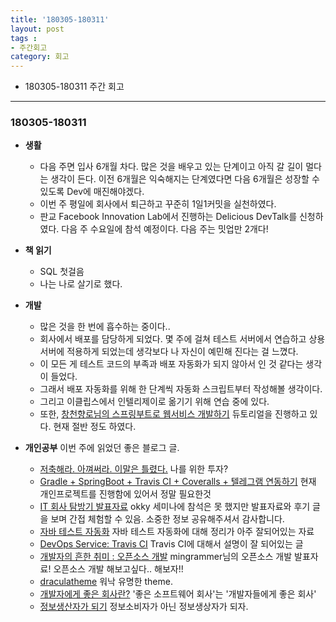 ```yaml
---
title: '180305-180311'  
layout: post  
tags :  
- 주간회고
category: 회고
---
```


- 180305-180311 주간 회고

---

### 180305-180311

- **생활**
  - 다음 주면 입사 6개월 차다. 많은 것을 배우고 있는 단계이고 아직 갈 길이 멀다는 생각이 든다. 이전 6개월은 익숙해지는 단계였다면 다음 6개월은 성장할 수 있도록 Dev에 매진해야겠다.
  - 이번 주 평일에 회사에서 퇴근하고 꾸준히 1일1커밋을 실천하였다.
  - 판교 Facebook Innovation Lab에서 진행하는 Delicious DevTalk를 신청하였다. 다음 주 수요일에 참석 예정이다. 다음 주는 밋업만 2개다!

- **책 읽기**
  - SQL 첫걸음
  - 나는 나로 살기로 했다.

- **개발**
  - 많은 것을 한 번에 흡수하는 중이다..
  - 회사에서 배포를 담당하게 되었다. 몇 주에 걸쳐 테스트 서버에서 연습하고 상용 서버에 적용하게 되었는데 생각보다 나 자신이 예민해 진다는 걸 느꼈다.
  - 이 모든 게 테스트 코드의 부족과 배포 자동화가 되지 않아서 인 것 같다는 생각이 들었다.
  - 그래서 배포 자동화를 위해 한 단계씩 자동화 스크립트부터 작성해볼 생각이다.
  - 그리고 이클립스에서 인텔리제이로 옮기기 위해 연습 중에 있다.
  - 또한, [창천향로님의 스프링부트로 웹서비스 개발하기](https://github.com/jojoldu/springboot-webservice) 듀토리얼을 진행하고 있다. 현재 절반 정도 하였다.

- **개인공부**
  이번 주에 읽었던 좋은 블로그 글.
  - [저축해라. 아껴써라. 이말은 틀렸다.](http://1boon.kakao.com/changeground/money0925) 나를 위한 투자?
  - [Gradle + SpringBoot + Travis CI + Coveralls + 텔레그램 연동하기](http://jojoldu.tistory.com/275) 현재 개인프로젝트를 진행함에 있어서 정말 필요한것
  - [IT 회사 탐방기 발표자료](https://drive.google.com/file/d/1fbVY7GeKf6iSBCNuYwaSaq58hbI5_O-_/view) okky 세미나에 참석은 못 했지만 발표자료와 후기 글을 보며 간접 체험할 수 있음. 소중한 정보 공유해주셔서 감사합니다.
  - [자바 테스트 자동화](https://www.slideshare.net/gyumee/ss-90206560) 자바 테스트 자동화에 대해 정리가 아주 잘되어있는 자료
  - [DevOps Service: Travis CI](http://www.sauru.so/blog/travis-ci/) Travis CI에 대해서 설명이 잘 되어있는 글
  - [개발자의 흔한 취미 : 오픈소스 개발](https://speakerdeck.com/mingrammer/gaebaljayi-heunhan-cwimi-opeunsoseu-gaebal) mingrammer님의 오픈소스 개발 발표자료! 오픈소스 개발 해보고싶다.. 해보자!!
  - [draculatheme](https://draculatheme.com/) 워낙 유명한 theme.
  - [개발자에게 좋은 회사란?](https://okky.kr/article/446114) '좋은 소프트웨어 회사'는 '개발자들에게 좋은 회사'
  - [정보생산자가 되기](https://steemit.com/itstudy/@lectorist/3ac57d-it) 정보소비자가 아닌 정보생상자가 되자.
